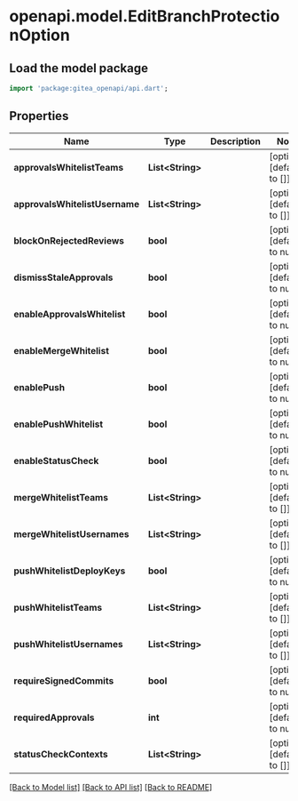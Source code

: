# openapi.model.EditBranchProtectionOption

## Load the model package
```dart
import 'package:gitea_openapi/api.dart';
```

## Properties
Name | Type | Description | Notes
------------ | ------------- | ------------- | -------------
**approvalsWhitelistTeams** | **List&lt;String&gt;** |  | [optional] [default to []]
**approvalsWhitelistUsername** | **List&lt;String&gt;** |  | [optional] [default to []]
**blockOnRejectedReviews** | **bool** |  | [optional] [default to null]
**dismissStaleApprovals** | **bool** |  | [optional] [default to null]
**enableApprovalsWhitelist** | **bool** |  | [optional] [default to null]
**enableMergeWhitelist** | **bool** |  | [optional] [default to null]
**enablePush** | **bool** |  | [optional] [default to null]
**enablePushWhitelist** | **bool** |  | [optional] [default to null]
**enableStatusCheck** | **bool** |  | [optional] [default to null]
**mergeWhitelistTeams** | **List&lt;String&gt;** |  | [optional] [default to []]
**mergeWhitelistUsernames** | **List&lt;String&gt;** |  | [optional] [default to []]
**pushWhitelistDeployKeys** | **bool** |  | [optional] [default to null]
**pushWhitelistTeams** | **List&lt;String&gt;** |  | [optional] [default to []]
**pushWhitelistUsernames** | **List&lt;String&gt;** |  | [optional] [default to []]
**requireSignedCommits** | **bool** |  | [optional] [default to null]
**requiredApprovals** | **int** |  | [optional] [default to null]
**statusCheckContexts** | **List&lt;String&gt;** |  | [optional] [default to []]

[[Back to Model list]](../README.md#documentation-for-models) [[Back to API list]](../README.md#documentation-for-api-endpoints) [[Back to README]](../README.md)


